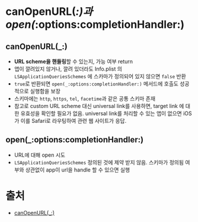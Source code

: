 # canOpenURL(_:)과 open(_:options:completionHandler:)

## canOpenURL(_:)

- **URL scheme을 핸들링**할 수 있는지, 가능 여부 return 
- 앱이 깔려있지 않거나, 깔려 있더라도 Info.plist 의 `LSApplicationQueriesSchemes` 에 스카마가 정의되어 있지 않으면 `false` 반환
- `true`로 반환되면 `open(_:options:completionHandler:)` 메서드에 호출도 성공적으로 실행함을 보장
- 스키마에는 `http`, `https`, `tel`, `facetime`과 같은 공통 스키마 존재
- 참고로 custom URL scheme 대신 universal link를 사용하면, target link 에 대한 유효성을 확인할 필요가 없음. universal link를 처리할 수 있는 앱이 없으면 iOS가 이를 Safari로 라우팅하여 관련 웹 사이트가 응답. 

## open(_:options:completionHandler:)

- URL에 대해 open 시도
- `LSApplicationQueriesSchemes` 정의된 것에 제약 받지 않음. 스키마가 정의됨 여부와 상관없이 app이 url을 handle 할 수 있으면 실행



# 출처

- [canOpenURL(_:)](https://developer.apple.com/documentation/uikit/uiapplication/1622952-canopenurl)
